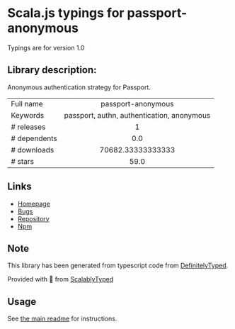 
# Scala.js typings for passport-anonymous

Typings are for version 1.0

## Library description:
Anonymous authentication strategy for Passport.

|                    |                 |
| ------------------ | :-------------: |
| Full name          | passport-anonymous |
| Keywords           | passport, authn, authentication, anonymous |
| # releases         | 1 |
| # dependents       | 0.0 |
| # downloads        | 70682.33333333333 |
| # stars            | 59.0 |

## Links
- [Homepage](https://github.com/jaredhanson/passport-anonymous#readme)
- [Bugs](http://github.com/jaredhanson/passport-anonymous/issues)
- [Repository](https://github.com/jaredhanson/passport-anonymous)
- [Npm](https://www.npmjs.com/package/passport-anonymous)
    


## Note
This library has been generated from typescript code from [DefinitelyTyped](https://definitelytyped.org).

Provided with :purple_heart: from [ScalablyTyped](https://github.com/oyvindberg/ScalablyTyped)

## Usage
See [the main readme](../../readme.md) for instructions.


